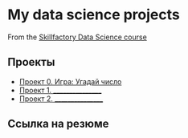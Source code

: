 # My data science projects
From the [Skillfactory Data Science course](http://skillfactory.ru/data-scientist)

## Проекты

* [Проект 0. Игра: Угадай число](https://github.com/VicS-Hub2023/DS_Solution/blob/main/game.py)
* [Проект 1. _______________](____)
* [Проект 2. _______________](____)

## Ссылка на резюме


